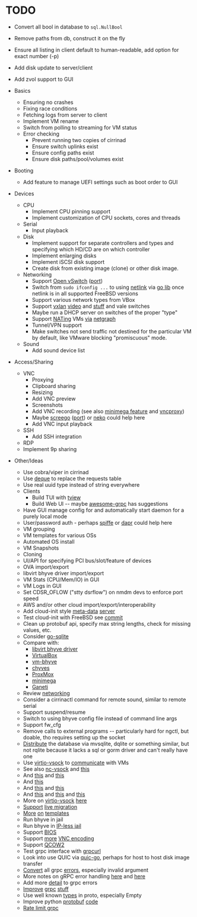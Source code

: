 
# TODO

* Convert all bool in database to `sql.NullBool`
* Remove paths from db, construct it on the fly
* Ensure all listing in client default to human-readable, add option for exact number (-p)
* Add disk update to server/client
* Add zvol support to GUI

* Basics
    * Ensuring no crashes
    * Fixing race conditions
    * Fetching logs from server to client
    * Implement VM rename
    * Switch from polling to streaming for VM status
    * Error checking
      * Prevent running two copies of cirrinad
      * Ensure switch uplinks exist
      * Ensure config paths exist
      * Ensure disk paths/pool/volumes exist
* Booting
    * Add feature to manage UEFI settings such as boot order to GUI
* Devices
    * CPU
        * Implement CPU pinning support
        * Implement customization of CPU sockets, cores and threads
    * Serial
        * Input playback
    * Disk
        * Implement support for separate controllers and types and specifying which HD/CD are on which controller
        * Implement enlarging disks
        * Implement iSCSI disk support
        * Create disk from existing image (clone) or other disk image.
    * Networking
        * Support [Open vSwitch](https://www.openvswitch.org/) ([port](https://www.freshports.org/net/openvswitch/))
        * Switch from `sudo ifconfig ...` to using [netlink](https://man.freebsd.org/cgi/man.cgi?netlink) via [go lib](https://pkg.go.dev/github.com/vishvananda/netlink) once netlink is in all supported FreeBSD versions
        * Support various network types from VBox
        * Support [vxlan](https://www.bsdcan.org/2016/schedule/attachments/341_VXLAN_BSDCan2016.pdf) [video](https://www.youtube.com/watch?v=_1Ne_TgF3MQ) and [stuff](https://www.bsdcan.org/2016/schedule/events/715.en.html) and vale switches
        * Maybe run a DHCP server on switches of the proper "type"
        * Support [NATing](https://github.com/zed-0xff/ng_sbinat) VMs [via](https://github.com/MonkWho/pfatt/blob/master/bin/pfatt.sh) [netgraph](https://reviews.freebsd.org/D23461)
        * Tunnel/VPN support
        * Make switches not send traffic not destined for the particular VM by default, like VMware blocking "promiscuous" mode.
    * Sound
        * Add sound device list
* Access/Sharing
    * VNC
        * Proxying
        * Clipboard sharing
        * Resizing
        * Add VNC preview
        * Screenshots
        * Add VNC recording (see also [minimega feature](https://minimega.org/articles/vnc.article)
          and [vncproxy](https://pkg.go.dev/github.com/amitbet/vncproxy))
        * Maybe [screego](https://screego.net/) ([port](https://www.freshports.org/www/screego/)) or [neko](https://github.com/m1k1o/neko) could help here
        * Add VNC input playback
    * SSH
        * Add SSH integration
    * RDP
    * Implement 9p sharing
* Other/Ideas
    * Use cobra/viper in cirrinad
    * Use [deque](https://pkg.go.dev/github.com/gammazero/deque) to replace the requests table
    * Use real uuid type instead of string everywhere
    * Clients
        * Build TUI with [tview](https://github.com/rivo/tview)
        * Build Web UI -- maybe [awesome-grpc](https://github.com/grpc-ecosystem/awesome-grpc) has suggestions
    * Have GUI manage config for and automatically start daemon for a purely local mode
    * User/password auth - perhaps [spiffe](https://spiffe.io/) or [dapr](https://dapr.io/) could help here
    * VM grouping
    * VM templates for various OSs
    * Automated OS install
    * VM Snapshots
    * Cloning
    * UI/API for specifying PCI bus/slot/feature of devices
    * OVA import/export
    * libvirt bhyve driver import/export
    * VM Stats (CPU/Mem/IO) in GUI
    * VM Logs in GUI
    * Set CDSR_OFLOW ("stty dsrflow") on nmdm devs to enforce port speed
    * AWS and/or other cloud import/export/interoperability
    * Add cloud-init
      style [meta-data](https://docs.openstack.org/nova/train/admin/metadata-service.html)
      [server](https://docs.tinkerbell.org/services/hegel/)
    * Test cloud-init with FreeBSD see [commit](https://cgit.freebsd.org/src/commit/?id=1f4ce7a39f0f4b0621ff55d228014ccddb366d37)
    * Clean up protobuf api, specify max string lengths, check for missing values, etc.
    * Consider [go-sqlite](https://github.com/glebarez/go-sqlite)
    * Compare with:
        * [libvirt bhyve driver](https://libvirt.org/drvbhyve.html)
        * [VirtualBox](https://www.virtualbox.org/wiki/Documentation)
        * [vm-bhyve](https://github.com/churchers/vm-bhyve)
        * [chyves](http://chyves.org/)
        * [ProxMox](https://pve.proxmox.com/)
        * [minimega](https://minimega.org/)
        * [Ganeti](https://ganeti.org/)
    * Review [networking](https://freebsdfoundation.org/wp-content/uploads/2020/01/Arranging-Your-Virtual-Network-on-FreeBSD.pdf)
    * Consider a cirrinactl command for remote sound, similar to remote serial
    * Support suspend/resume
    * Switch to using bhyve config file instead of command line args
    * Support fw_cfg
    * Remove calls to external programs -- particularly hard for ngctl, but doable, tho requires setting up the socket
    * [Distribute](https://en.wikipedia.org/wiki/Distributed_SQL) the database via mvsqlite, dqlite or something similar, but not rqlite because it lacks a sql or gorm driver and can't really have one
    * Use [virtio-vsock](https://bugs.freebsd.org/bugzilla/show_bug.cgi?id=271793) to [communicate](https://github.com/linuxkit/virtsock) with VMs
    * See also [nc-vsock](https://github.com/stefanha/nc-vsock) and [this](https://gist.github.com/mcastelino/9a57d00ccf245b98de2129f0efe39857)
    * And [this](https://wiki.qemu.org/Features/VirtioVsock) and [this](https://lwn.net/Articles/556550/)
    * And [this](https://www.linux-kvm.org/images/8/83/01x08-Stefan_Hajnoczi-virtio-vsock_Zero-configuration_hostguest_communication.pdf)
    * And [this](https://pkg.go.dev/github.com/mdlayher/vsock@v1.2.1/cmd/vscp#section-readme) and [this](https://github.com/mdlayher/vsock)
    * And [this](https://stefano-garzarella.github.io/posts/2019-11-08-kvmforum-2019-vsock/) and [this](https://www.youtube.com/watch?v=_bYSQ68JPwE) and [this](https://www.youtube.com/watch?v=LFqz-VZPhFE)
    * More on [virtio-vsock](https://www.youtube.com/watch?v=LFqz-VZPhFE) [here](https://www.youtube.com/watch?v=_bYSQ68JPwE)
    * [Support](https://github.com/FreeBSD-UPB/freebsd-src/wiki/Virtual-Machine-Migration-using-bhyve) [live migration](https://lists.freebsd.org/archives/freebsd-virtualization/2023-June/001369.html)
    * [More](https://manpages.ubuntu.com/manpages/impish/man1/cloud-localds.1.html) [on](https://github.com/racingmars/vm-provision/blob/master/create.sh) [templates](https://www.youtube.com/watch?v=jxItb7iZyR0)
    * Run bhyve in jail
    * Run bhyve in [IP-less jail](https://bugs.freebsd.org/bugzilla/show_bug.cgi?id=273557)
    * Support [BIOS](https://www.gulbra.net/freebsd-bhyve/)
    * Support [more](https://github.com/freenas/libhyve-remote) [VNC encoding](https://reviews.freebsd.org/D11768)
    * Support [QCOW2](https://github.com/xcllnt/libvdsk)
    * Test grpc interface with [grpcurl](https://github.com/fullstorydev/grpcurl)
    * Look into use QUIC via [quic-go](https://github.com/quic-go/quic-go), perhaps for host to host disk image transfer
    * [Convert](https://github.com/grpc/grpc-go/blob/master/examples/features/error_details/client/main.go) all grpc [errors](https://grpc.github.io/grpc/core/md_doc_statuscodes.html), especially invalid argument
    * More notes on gRPC error handling [here](https://cloud.google.com/apis/design/errors#error_model) and [here](https://grpc.io/docs/guides/error/)
    * Add more [detail](https://github.com/grpc/grpc-go/blob/master/Documentation/rpc-errors.md) to grpc errors
    * [Improve](https://protobuf.dev/programming-guides/techniques/) [grpc](https://protobuf.dev/programming-guides/dos-donts/) [stuff](https://protobuf.dev/programming-guides/api/)
    * Use well known [types](https://protobuf.dev/reference/protobuf/google.protobuf/) in proto, especially Empty
    * Improve python [protobuf](https://protobuf.dev/programming-guides/proto3/) [code](https://protobuf.dev/reference/python/python-generated/#fields)
    * [Rate limit grpc](https://stackoverflow.com/questions/62925871/grpc-rate-limiting-an-api-on-a-per-rpc-basis )

